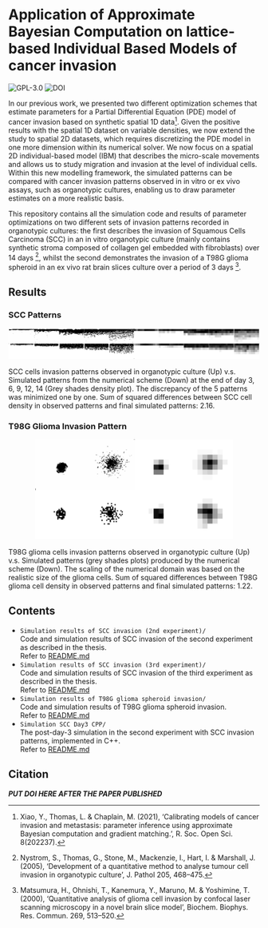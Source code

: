 # Application of Approximate Bayesian Computation on lattice-based Individual Based Models of cancer invasion

![GPL-3.0](https://img.shields.io/badge/license-GPL--3.0-green) ![DOI](https://img.shields.io/badge/DOI-Unpublished-blue)

In our previous work, we presented two different optimization schemes that estimate parameters for a Partial Differential Equation (PDE) model of cancer invasion based on synthetic spatial 1D data[^1]. Given the positive results with the spatial 1D dataset on variable densities, we now extend the study to spatial 2D datasets, which requires discretizing the PDE model in one more dimension within its numerical solver. We now focus on a spatial 2D individual-based model (IBM) that describes the micro-scale movements and allows us to study migration and invasion at the level of individual cells. Within this new modelling framework, the simulated patterns can be compared with cancer invasion patterns observed in in vitro or ex vivo assays, such as organotypic cultures, enabling us to draw parameter estimates on a more realistic basis. 

This repository contains all the simulation code and results of parameter optimizations on two different sets of invasion patterns recorded in organotypic cultures: the first describes the invasion of Squamous Cells Carcinoma (SCC) in an in vitro organotypic culture (mainly contains synthetic stroma composed of collagen gel embedded with fibroblasts) over 14 days [^2], whilst the second demonstrates the invasion of a T98G glioma spheroid in an ex vivo rat brain slices culture over a period of 3 days [^3].

[^1]: Xiao, Y., Thomas, L. & Chaplain, M. (2021), ‘Calibrating models of cancer invasion and metastasis: parameter inference using approximate Bayesian computation and gradient matching.’, R. Soc. Open Sci. 8(202237).
[^2]: Nystrom, S., Thomas, G., Stone, M., Mackenzie, I., Hart, I. & Marshall, J. (2005), ‘Development of a quantitative method to analyse tumour cell invasion in organotypic culture’, J. Pathol 205, 468–475.
[^3]: Matsumura, H., Ohnishi, T., Kanemura, Y., Maruno, M. & Yoshimine, T. (2000), ‘Quantitative analysis of glioma cell invasion by confocal laser scanning microscopy in a novel brain slice model’, Biochem. Biophys. Res. Commun. 269, 513–520.

## Results

### SCC Patterns

![SCC_res](img/SCC_res.png)

SCC cells invasion patterns observed in organotypic culture (Up) v.s. Simulated patterns from the numerical scheme (Down) at the end of day 3, 6, 9, 12, 14 (Grey shades density plot). The discrepancy of the 5 patterns was minimized one by one. Sum of squared differences between SCC cell density in observed patterns and final simulated patterns: 2.16.

### T98G Glioma Invasion Pattern

<p align="center">
  <img src="img/T98g_res.png" alt="T98g_res" height="200" />
</p>

T98G glioma cells invasion patterns observed in organotypic culture (Up) v.s. Simulated patterns (grey shades plots) produced by the numerical scheme (Down). The scaling of the numerical domain was based on the realistic size of the glioma cells. Sum of squared differences between T98G glioma cell density in observed patterns and final simulated patterns: 1.22.

## Contents

- `Simulation results of SCC invasion (2nd experiment)/` </br>
  Code and simulation results of SCC invasion of the second experiment as described in the thesis. </br>
  Refer to [README.md](https://github.com/ycx12341/2D-sim-res/blob/main/Simulation%20results%20of%20SCC%20invasion%20(2nd%20experiment)/README.md)
- `Simulation results of SCC invasion (3rd experiment)/`</br>
  Code and simulation results of SCC invasion of the third experiment as described in the thesis.</br>
  Refer to [README.md](https://github.com/ycx12341/2D-sim-res/blob/main/Simulation%20results%20of%20SCC%20invasion%20(3rd%20experiment)/README.md)
- `Simulation results of T98G glioma spheroid invasion/`<br>
  Code and simulation results of T98G glioma spheroid invasion.</br>
  Refer to [README.md](https://github.com/ycx12341/2D-sim-res/blob/main/Simulation%20results%20of%20T98G%20glioma%20spheroid%20invasion/README.md)
- `Simulation SCC Day3 CPP/` </br>
  The post-day-3 simulation in the second experiment with SCC invasion patterns, implemented in C++.</br>
  Refer to [README.md](https://github.com/ycx12341/2D-sim-res/blob/main/Simulation%20SCC%20Day3%20CPP/README.md)

## Citation

***PUT DOI HERE AFTER THE PAPER PUBLISHED***
